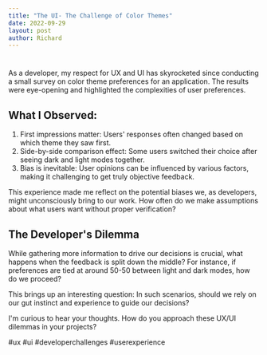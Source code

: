 ```yaml
---
title: "The UI- The Challenge of Color Themes"
date: 2022-09-29
layout: post
author: Richard
---
```

# 

<!-- ![Light mode and dark mode comparison](image-url-here.jpg) -->

As a developer, my respect for UX and UI has skyrocketed since conducting a small survey on color theme preferences for an application. The results were eye-opening and highlighted the complexities of user preferences.

## What I Observed:

1. First impressions matter: Users' responses often changed based on which theme they saw first.
2. Side-by-side comparison effect: Some users switched their choice after seeing dark and light modes together.
3. Bias is inevitable: User opinions can be influenced by various factors, making it challenging to get truly objective feedback.

This experience made me reflect on the potential biases we, as developers, might unconsciously bring to our work. How often do we make assumptions about what users want without proper verification?

## The Developer's Dilemma

While gathering more information to drive our decisions is crucial, what happens when the feedback is split down the middle? For instance, if preferences are tied at around 50-50 between light and dark modes, how do we proceed?

This brings up an interesting question: In such scenarios, should we rely on our gut instinct and experience to guide our decisions?

I'm curious to hear your thoughts. How do you approach these UX/UI dilemmas in your projects?

#ux #ui #developerchallenges #userexperience